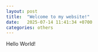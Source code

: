```yaml
---
layout: post
title:  "Welcome to my website!"
date:   2025-07-14 11:41:34 +0700
categories: others
---
```

Hello World!
